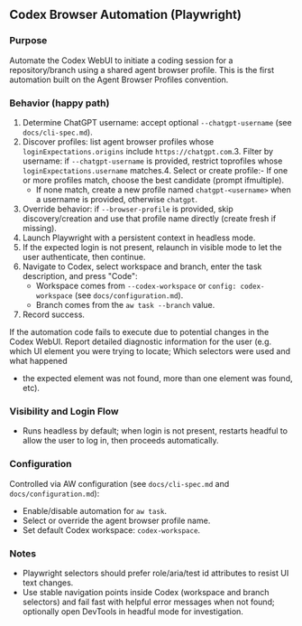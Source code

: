 ## Codex Browser Automation (Playwright)

### Purpose

Automate the Codex WebUI to initiate a coding session for a repository/branch
using a shared agent browser profile. This is the first automation built on the
Agent Browser Profiles convention.

### Behavior (happy path)

1. Determine ChatGPT username: accept optional `--chatgpt-username` (see
   `docs/cli-spec.md`).
2. Discover profiles: list agent browser profiles whose
   `loginExpectations.origins` include `https://chatgpt.com`.3. Filter by username: if `--chatgpt-username` is provided, restrict toprofiles whose `loginExpectations.username` matches.4. Select or create profile:- If one or more profiles match, choose the best candidate (prompt ifmultiple).
   - If none match, create a new profile named `chatgpt-<username>` when a
     username is provided, otherwise `chatgpt`.
3. Override behavior: if `--browser-profile` is provided, skip
   discovery/creation and use that profile name directly (create fresh if missing).
4. Launch Playwright with a persistent context in headless mode.
5. If the expected login is not present, relaunch in visible mode to let the
   user authenticate, then continue.
6. Navigate to Codex, select workspace and branch, enter the task description,
   and press "Code":
   - Workspace comes from `--codex-workspace` or `config: codex-workspace` (see
     `docs/configuration.md`).
   - Branch comes from the `aw task --branch` value.
7. Record success.

If the automation code fails to execute due to potential changes in the Codex
WebUI. Report detailed diagnostic information for the user (e.g. which UI
element you were trying to locate; Which selectors were used and what happened

- the expected element was not found, more than one element was found, etc).

### Visibility and Login Flow

- Runs headless by default; when login is not present, restarts headful to
  allow the user to log in, then proceeds automatically.

### Configuration

Controlled via AW configuration (see `docs/cli-spec.md` and
`docs/configuration.md`):

- Enable/disable automation for `aw task`.
- Select or override the agent browser profile name.
- Set default Codex workspace: `codex-workspace`.

### Notes

- Playwright selectors should prefer role/aria/test id attributes to resist UI
  text changes.
- Use stable navigation points inside Codex (workspace and branch selectors)
  and fail fast with helpful error messages when not found; optionally open
  DevTools in headful mode for investigation.
